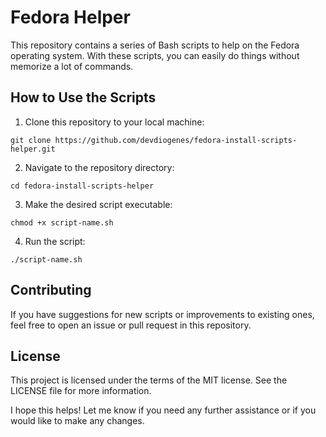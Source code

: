 # Fedora Helper

This repository contains a series of Bash scripts to help on the Fedora operating system. With these scripts, you can easily do things without memorize a lot of commands.

## How to Use the Scripts

1. Clone this repository to your local machine:

`git clone https://github.com/devdiogenes/fedora-install-scripts-helper.git`

2. Navigate to the repository directory:

`cd fedora-install-scripts-helper`

3. Make the desired script executable:

`chmod +x script-name.sh`

4. Run the script:

`./script-name.sh`

## Contributing

If you have suggestions for new scripts or improvements to existing ones, feel free to open an issue or pull request in this repository.

## License

This project is licensed under the terms of the MIT license. See the LICENSE file for more information.

I hope this helps! Let me know if you need any further assistance or if you would like to make any changes.
